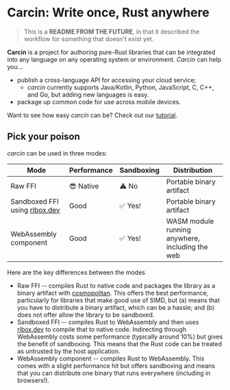 # Carcin: Write once, Rust anywhere

> This is a **README FROM THE FUTURE**, in that it described the workflow for something that doesn't exist yet.

**Carcin** is a project for authoring pure-Rust libraries that can be integrated into any language on any operating system or environment. *Carcin* can help you...

* publish a cross-language API for accessing your cloud service;
    * *carcin* currently supports Java/Kotlin, Python, JavaScript, C, C++, and Go, but adding new languages is easy.
* package up common code for use across mobile devices.

Want to see how easy *carcin* can be? Check out our [tutorial](./tutorial.md).

## Pick your poison

*carcin* can be used in three modes:

| Mode                              | Performance | Sandboxing | Distribution                                    |
| --------------------------------- | ----------- | ---------- | ----------------------------------------------- |
| Raw FFI                           | 😎 Native  | ⚠️ No    | Portable binary artifact                        |
| Sandboxed FFI using [rlbox.dev][] | Good        | ✅ Yes!    | Portable binary artifact                        |
| WebAssembly component             | Good        | ✅ Yes!    | WASM module running anywhere, including the web |

Here are the key differences between the modes

* Raw FFI -- compiles Rust to native code and packages the library as a binary artifact with [cosmopolitan][]. This offers the best performance, particularly for libraries that make good use of SIMD, but (a) means that you have to distribute a binary artifact, which can be a hassle; and (b) does not offer allow the library to be sandboxed.
* Sandboxed FFI -- compiles Rust to WebAssembly and then uses [rlbox.dev][] to compile that to native code. Indirecting through WebAssembly costs some performance (typically around 10%) but gives the benefit of sandboxing. This means that the Rust code can be treated as untrusted by the host application.
* WebAssembly component -- compiles Rust to WebAssembly. This comes with a slight performance hit but offers sandboxing and means that you can distribute one binary that runs everywhere (including in browsers!).

[rlbox.dev]: https://rlbox.dev/
[cosmopolitan]: https://github.com/jart/cosmopolitan
